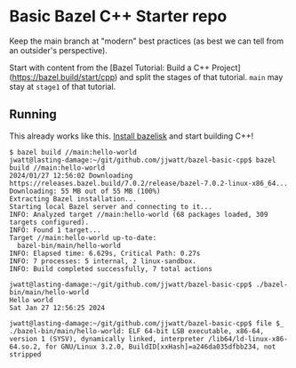 # Basic Bazel C++ Starter repo

Keep the main branch at "modern" best practices (as best we
can tell from an outsider's perspective).

Start with content from the [Bazel Tutorial: Build a C++ Project]
(https://bazel.build/start/cpp) and split the stages of
that tutorial. `main` may stay at `stage1` of that tutorial.


## Running

This already works like this. [Install bazelisk](https://bazel.build/install/bazelisk) and start building C++!

```shell
$ bazel build //main:hello-world
jwatt@lasting-damage:~/git/github.com/jjwatt/bazel-basic-cpp$ bazel build //main:hello-world
2024/01/27 12:56:02 Downloading https://releases.bazel.build/7.0.2/release/bazel-7.0.2-linux-x86_64...
Downloading: 55 MB out of 55 MB (100%) 
Extracting Bazel installation...
Starting local Bazel server and connecting to it...
INFO: Analyzed target //main:hello-world (68 packages loaded, 309 targets configured).
INFO: Found 1 target...
Target //main:hello-world up-to-date:
  bazel-bin/main/hello-world
INFO: Elapsed time: 6.629s, Critical Path: 0.27s
INFO: 7 processes: 5 internal, 2 linux-sandbox.
INFO: Build completed successfully, 7 total actions
```

```shell
jwatt@lasting-damage:~/git/github.com/jjwatt/bazel-basic-cpp$ ./bazel-bin/main/hello-world
Hello world
Sat Jan 27 12:56:25 2024
```

```shell
jwatt@lasting-damage:~/git/github.com/jjwatt/bazel-basic-cpp$ file $_
./bazel-bin/main/hello-world: ELF 64-bit LSB executable, x86-64, version 1 (SYSV), dynamically linked, interpreter /lib64/ld-linux-x86-64.so.2, for GNU/Linux 3.2.0, BuildID[xxHash]=a246da035dfbb234, not stripped
```
